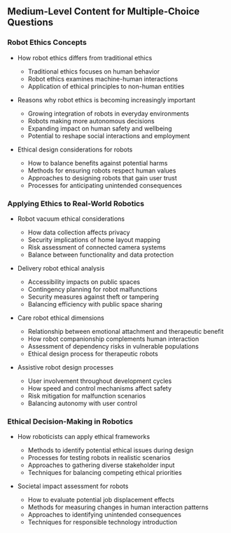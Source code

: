 ## Medium-Level Content for Multiple-Choice Questions

### Robot Ethics Concepts

- How robot ethics differs from traditional ethics
  - Traditional ethics focuses on human behavior
  - Robot ethics examines machine-human interactions
  - Application of ethical principles to non-human entities

- Reasons why robot ethics is becoming increasingly important
  - Growing integration of robots in everyday environments
  - Robots making more autonomous decisions
  - Expanding impact on human safety and wellbeing
  - Potential to reshape social interactions and employment

- Ethical design considerations for robots
  - How to balance benefits against potential harms
  - Methods for ensuring robots respect human values
  - Approaches to designing robots that gain user trust
  - Processes for anticipating unintended consequences

### Applying Ethics to Real-World Robotics

- Robot vacuum ethical considerations
  - How data collection affects privacy
  - Security implications of home layout mapping
  - Risk assessment of connected camera systems
  - Balance between functionality and data protection

- Delivery robot ethical analysis
  - Accessibility impacts on public spaces
  - Contingency planning for robot malfunctions
  - Security measures against theft or tampering
  - Balancing efficiency with public space sharing

- Care robot ethical dimensions
  - Relationship between emotional attachment and therapeutic benefit
  - How robot companionship complements human interaction
  - Assessment of dependency risks in vulnerable populations
  - Ethical design process for therapeutic robots

- Assistive robot design processes
  - User involvement throughout development cycles
  - How speed and control mechanisms affect safety
  - Risk mitigation for malfunction scenarios
  - Balancing autonomy with user control

### Ethical Decision-Making in Robotics

- How roboticists can apply ethical frameworks
  - Methods to identify potential ethical issues during design
  - Processes for testing robots in realistic scenarios
  - Approaches to gathering diverse stakeholder input
  - Techniques for balancing competing ethical priorities

- Societal impact assessment for robots
  - How to evaluate potential job displacement effects
  - Methods for measuring changes in human interaction patterns
  - Approaches to identifying unintended consequences
  - Techniques for responsible technology introduction